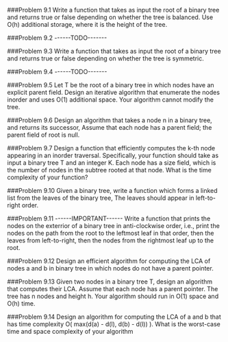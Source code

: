 ###Problem 9.1
Write a function that takes as input the root of a binary tree and returns true or false depending on whether the tree is balanced. Use O(h) additional storage, where it is the height of the tree.

###Problem 9.2 ------TODO-------

###Problem 9.3
Write a function that takes as input the root of a binary tree and returns true or false depending on whether the tree is symmetric.

###Problem 9.4 ------TODO-------

###Problem 9.5
Let T be the root of a binary tree in which nodes have an explicit parent field. Design an iterative algorithm that enumerate the nodes inorder and uses O(1) additional space. Your algorithm cannot modify the tree.

###Problem 9.6
Design an algorithm that takes a node n in a binary tree, and returns its successor, Assume that each node has a parent field; the parent field of root is null.

###Problem 9.7
Design a function that efficiently computes the k-th node appearing in an inorder traversal. Specifically, your function should take as input a binary tree T and an integer K. Each node has a size field, which is the number of nodes in the subtree rooted at that node. What is the time complexity of your function?

###Problem 9.10
Given a binary tree, write a function which forms a linked list from the leaves of the binary tree, The leaves should appear in left-to-right order.

###Problem 9.11 ------IMPORTANT------
Write a function that prints the nodes on the exterrior of a binary tree in anti-clockwise order, i.e., print the nodes on the path from the root to the leftmost leaf in that order, then the leaves from left-to-right, then the nodes from the rightmost leaf up to the root.

###Problem 9.12
Design an efficient algorithm for computing the LCA of nodes a and b in binary tree in which nodes do not have a parent pointer.

###Problem 9.13
Given two nodes in a binary tree T, design an algorithm that computes their LCA. Assume that each node has a parent pointer. The tree has n nodes and height h. Your algorithm should run in O(1) space and O(h) time.

###Problem 9.14
Design an algorithm for computing the LCA of a and b that has time complexity O( max(d(a) - d(l), d(b) - d(l)) ). What is the worst-case time and space complexity of your algorithm